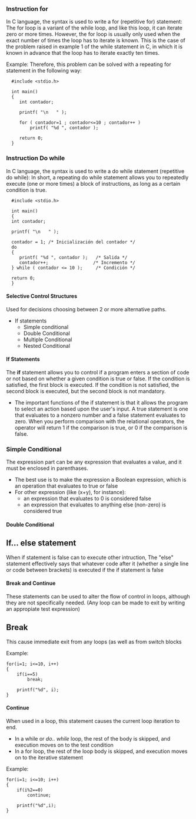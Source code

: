 ### Instruction for
In C language, the syntax is used to write a for (repetitive for) statement:
The for loop is a variant of the while loop, and like this loop, it can iterate zero or more times. However, the for loop is usually only used when the exact number of times the loop has to iterate is known. This is the case of the problem raised in example 1 of the while statement in C, in which it is known in advance that the loop has to iterate exactly ten times.

Example: Therefore, this problem can be solved with a repeating for statement in the following way:

      #include <stdio.h>

      int main()
      {
         int contador;

         printf( "\n   " );

         for ( contador=1 ; contador<=10 ; contador++ )
             printf( "%d ", contador );

         return 0;
      }

### Instruction Do while
In C language, the syntax is used to write a do while statement (repetitive do while):
In short, a repeating do while statement allows you to repeatedly execute (one or more times) a block of instructions, as long as a certain condition is true.

      #include <stdio.h>

      int main()
      {
      int contador;

      printf( "\n   " );

      contador = 1; /* Inicialización del contador */
      do
      {
         printf( "%d ", contador );   /* Salida */
         contador++;                 /* Incremento */
      } while ( contador <= 10 );     /* Condición */

      return 0;
      }
      
#### Selective Control Structures
Used for decisions choosing between 2 or more alternative paths.
* If statements 
    * Simple conditional 
    * Double Conditional
    * Multiple Conditional 
    * Nested Conditional
    
#### If Statements
The **if** statement allows you to control if a program enters a section of code 
 or not based on whether a given condition is true or false. If the condition is satisfied, the first block
is executed. If the condition is not satisfied, the second block is executed, but the second block is not
mandatory.
 * The important functions of the if statement is that it allows the program 
   to select an action based upon the user's input.
  A true statement is one that evaluates to a nonzero number and a false statement 
   evaluates to zero. When you perform comparison with the relational operators, 
  the operator will return 1 if the comparison is true, or 0 if the comparison is false.
  
  ### Simple Conditional

The expression part can be any expression that evaluates a value, and it must be enclosed in parenthases.
* The best use is to make the expression a Boolean expression, which is an operation that evaluates to true or false
* For other expression (like (x+y), for instance):
    * an expression that evaluates to 0 is considered false
    * an expression that evaluates to anything else (non-zero) is considered true

#### Double Conditional
## If... else statement
 When if statement is false can to execute other intruction, 
 The "else" statement effectively says that whatever code after it (whether 
  a single line or code between brackets) is executed if the if statement is false
 
#### Break and Continue
These statements can be used to alter the flow of control in loops, although they are not specifically needed. (Any loop can be made to exit by writing an appropiate test expression)

## Break
This cause immediate exit from any loops (as well as from switch blocks

Example: 

    for(i=1; i<=10, i++)
    {
        if(i==5)
            break;

        printf("%d", i);
    }
    
#### Continue
When used in a loop, this statement causes the current loop iteration to end.
* In a while or *do.. while* loop, the rest of the body is skipped, and execution moves on to the test condition
* In a for loop, the rest of the loop body is skipped, and execution moves on to the iterative statement

Example:

    for(i=1; i<=10; i++)
    {
        if(i%2==0)
            continue;

        printf("%d",i);
    }
  
